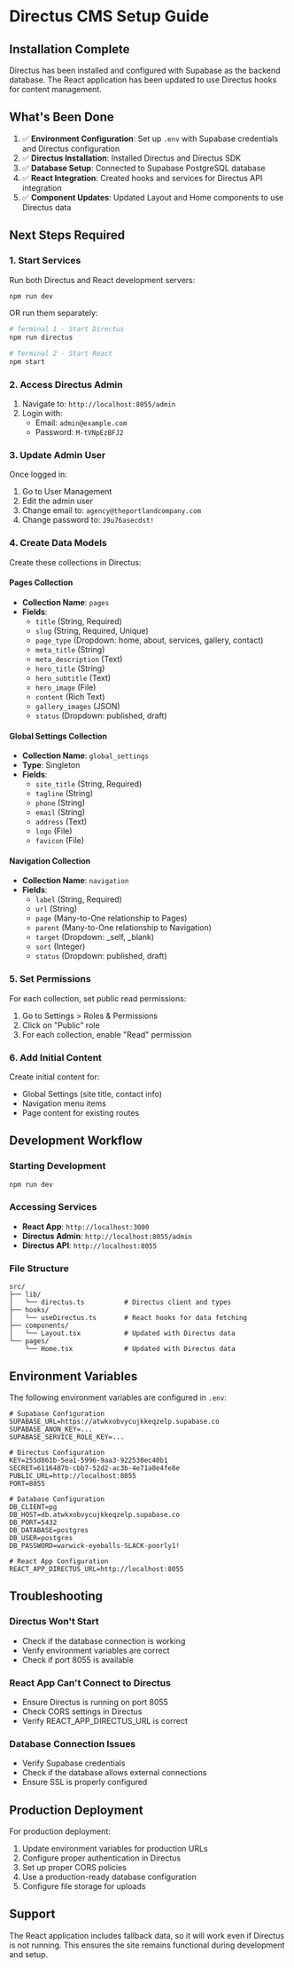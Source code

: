 # Directus CMS Setup Guide

## Installation Complete

Directus has been installed and configured with Supabase as the backend database. The React application has been updated to use Directus hooks for content management.

## What's Been Done

1. ✅ **Environment Configuration**: Set up `.env` with Supabase credentials and Directus configuration
2. ✅ **Directus Installation**: Installed Directus and Directus SDK
3. ✅ **Database Setup**: Connected to Supabase PostgreSQL database
4. ✅ **React Integration**: Created hooks and services for Directus API integration
5. ✅ **Component Updates**: Updated Layout and Home components to use Directus data

## Next Steps Required

### 1. Start Services

Run both Directus and React development servers:

```bash
npm run dev
```

OR run them separately:

```bash
# Terminal 1 - Start Directus
npm run directus

# Terminal 2 - Start React
npm start
```

### 2. Access Directus Admin

1. Navigate to: `http://localhost:8055/admin`
2. Login with:
   - Email: `admin@example.com`
   - Password: `M-tVNpEzBFJ2`

### 3. Update Admin User

Once logged in:
1. Go to User Management
2. Edit the admin user
3. Change email to: `agency@theportlandcompany.com`
4. Change password to: `J9u76asecdst!`

### 4. Create Data Models

Create these collections in Directus:

#### Pages Collection
- **Collection Name**: `pages`
- **Fields**:
  - `title` (String, Required)
  - `slug` (String, Required, Unique)
  - `page_type` (Dropdown: home, about, services, gallery, contact)
  - `meta_title` (String)
  - `meta_description` (Text)
  - `hero_title` (String)
  - `hero_subtitle` (Text)
  - `hero_image` (File)
  - `content` (Rich Text)
  - `gallery_images` (JSON)
  - `status` (Dropdown: published, draft)

#### Global Settings Collection
- **Collection Name**: `global_settings`
- **Type**: Singleton
- **Fields**:
  - `site_title` (String, Required)
  - `tagline` (String)
  - `phone` (String)
  - `email` (String)
  - `address` (Text)
  - `logo` (File)
  - `favicon` (File)

#### Navigation Collection
- **Collection Name**: `navigation`
- **Fields**:
  - `label` (String, Required)
  - `url` (String)
  - `page` (Many-to-One relationship to Pages)
  - `parent` (Many-to-One relationship to Navigation)
  - `target` (Dropdown: _self, _blank)
  - `sort` (Integer)
  - `status` (Dropdown: published, draft)

### 5. Set Permissions

For each collection, set public read permissions:
1. Go to Settings > Roles & Permissions
2. Click on "Public" role
3. For each collection, enable "Read" permission

### 6. Add Initial Content

Create initial content for:
- Global Settings (site title, contact info)
- Navigation menu items
- Page content for existing routes

## Development Workflow

### Starting Development
```bash
npm run dev
```

### Accessing Services
- **React App**: `http://localhost:3000`
- **Directus Admin**: `http://localhost:8055/admin`
- **Directus API**: `http://localhost:8055`

### File Structure
```
src/
├── lib/
│   └── directus.ts          # Directus client and types
├── hooks/
│   └── useDirectus.ts       # React hooks for data fetching
├── components/
│   └── Layout.tsx           # Updated with Directus data
└── pages/
    └── Home.tsx             # Updated with Directus data
```

## Environment Variables

The following environment variables are configured in `.env`:

```
# Supabase Configuration
SUPABASE_URL=https://atwkxobvycujkkeqzelp.supabase.co
SUPABASE_ANON_KEY=...
SUPABASE_SERVICE_ROLE_KEY=...

# Directus Configuration
KEY=255d861b-5ea1-5996-9aa3-922530ec40b1
SECRET=6116487b-cbb7-52d2-ac3b-4e71a8e4fe8e
PUBLIC_URL=http://localhost:8055
PORT=8055

# Database Configuration
DB_CLIENT=pg
DB_HOST=db.atwkxobvycujkkeqzelp.supabase.co
DB_PORT=5432
DB_DATABASE=postgres
DB_USER=postgres
DB_PASSWORD=warwick-eyeballs-SLACK-poorly1!

# React App Configuration
REACT_APP_DIRECTUS_URL=http://localhost:8055
```

## Troubleshooting

### Directus Won't Start
- Check if the database connection is working
- Verify environment variables are correct
- Check if port 8055 is available

### React App Can't Connect to Directus
- Ensure Directus is running on port 8055
- Check CORS settings in Directus
- Verify REACT_APP_DIRECTUS_URL is correct

### Database Connection Issues
- Verify Supabase credentials
- Check if the database allows external connections
- Ensure SSL is properly configured

## Production Deployment

For production deployment:
1. Update environment variables for production URLs
2. Configure proper authentication in Directus
3. Set up proper CORS policies
4. Use a production-ready database configuration
5. Configure file storage for uploads

## Support

The React application includes fallback data, so it will work even if Directus is not running. This ensures the site remains functional during development and setup.